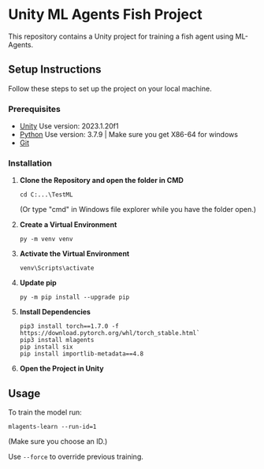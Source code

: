 # Unity ML Agents Fish Project

This repository contains a Unity project for training a fish agent using ML-Agents.

## Setup Instructions

Follow these steps to set up the project on your local machine.

### Prerequisites

- [Unity](https://unity.com/) Use version: 2023.1.20f1
- [Python](https://www.python.org/downloads/release/python-379/) Use version: 3.7.9 | Make sure you get X86-64 for windows
- [Git](https://git-scm.com/)

### Installation

1. **Clone the Repository and open the folder in CMD**
   
   `cd C:...\TestML`
   
   (Or type "cmd" in Windows file explorer while you have the folder open.)

2. **Create a Virtual Environment**
   
   `py -m venv venv`

3. **Activate the Virtual Environment**

   `venv\Scripts\activate`

4. **Update pip**
   
   `py -m pip install --upgrade pip`

5. **Install Dependencies**
   
   ```
   pip3 install torch==1.7.0 -f https://download.pytorch.org/whl/torch_stable.html`
   pip3 install mlagents
   pip install six
   pip install importlib-metadata==4.8
   ```

6. **Open the Project in Unity**


## Usage

To train the model run:

`mlagents-learn --run-id=1`

(Make sure you choose an ID.)

Use `--force` to override previous training.
